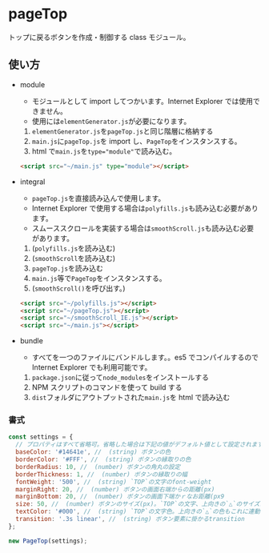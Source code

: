 # pageTop

トップに戻るボタンを作成・制御する class モジュール。

## 使い方

- module
  - モジュールとして import してつかいます。Internet Explorer では使用できません。
  - 使用には`elementGenerator.js`が必要になります。
  1. `elementGenerator.js`を`pageTop.js`と同じ階層に格納する
  2. `main.js`に`pageTop.js`を import し、`PageTop`をインスタンスする。
  3. html で`main.js`を`type="module"`で読み込む。

    ```html
    <script src="~/main.js" type="module"></script>
    ```

- integral
  - `pageTop.js`を直接読み込んで使用します。
  - Internet Explorer で使用する場合は`polyfills.js`も読み込む必要があります。
  - スムーススクロールを実装する場合は`smoothScroll.js`も読み込む必要があります。
  1. (`polyfills.js`を読み込む)
  2. (`smoothScroll`を読み込む)
  3. `pageTop.js`を読み込む
  4. `main.js`等で`PageTop`をインスタンスする。
  5. (`smoothScroll()`を呼び出す。)

    ```html
    <script src="~/polyfills.js"></script>
    <script src="~/pageTop.js"></script>
    <script src="~/smoothScroll_IE.js"></script>
    <script src="~/main.js"></script>
    ```

- bundle
  - すべてを一つのファイルにバンドルします。。es5 でコンパイルするので Internet Explorer でも利用可能です。
  1. `package.json`に従って`node_modules`をインストールする
  2. NPM スクリプトのコマンドを使って build する
  3. `dist`フォルダにアウトプットされた`main.js`を html で読み込む

### 書式

```js
const settings = {
  // プロパティはすべて省略可。省略した場合は下記の値がデフォルト値として設定されます。
  baseColor: '#14641e', //  (string) ボタンの色
  borderColor: '#FFF', //  (string) ボタンの縁取りの色
  borderRadius: 10, //  (number) ボタンの角丸の設定
  borderThickness: 1, //  (number) ボタンの縁取りの幅
  fontWeight: '500', //  (string) `TOP`の文字のfont-weight
  marginRight: 20, //  (number) ボタンの画面右端からの距離(px)
  marginBottom: 20, //  (number) ボタンの画面下端かｒなお距離(px9
  size: 50, //  (number) ボタンのサイズ(px)。`TOP`の文字、上向きの`△`のサイズはボタンサイズに連動します。
  textColor: '#000', //  (string) `TOP`の文字色。上向きの`△`の色もこれに連動します。
  transition: '.3s linear', //  (string) ボタン要素に掛かるtransition
};
```

```js
new PageTop(settings);
```
